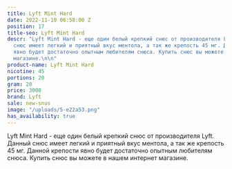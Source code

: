 ```yaml
---
title: Lyft Mint Hard
date: 2022-11-10 06:58:00 Z
position: 17
title-seo: Lyft Mint Hard
descr: "Lyft Mint Hard - еще один белый крепкий снюс от производителя Lyft. Данный
  снюс имеет легкий и приятный вкус ментола, а так же крепость 45 мг. Данной крепости
  явно будет достаточно опытным любителям снюса. Купить снюс вы можете в нашем интернет
  магазине.\n\n"
product-name: Lyft Mint Hard
nicotine: 45
portions: 20
gram: 20
price: 3000
brand: Lyft
sale: new-snus
image: "/uploads/5-e22a53.png"
has_availability: true
---
```


Lyft Mint Hard - еще один белый крепкий снюс от производителя Lyft. Данный снюс имеет легкий и приятный вкус ментола, а так же крепость 45 мг. Данной крепости явно будет достаточно опытным любителям снюса. Купить снюс вы можете в нашем интернет магазине.

